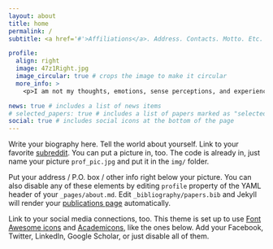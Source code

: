```yaml
---
layout: about
title: home
permalink: /
subtitle: <a href='#'>Affiliations</a>. Address. Contacts. Motto. Etc.

profile:
  align: right
  image: 47z1Right.jpg
  image_circular: true # crops the image to make it circular
  more_info: >
    <p>I am not my thoughts, emotions, sense perceptions, and experiences. I am not the content of my life. I am Life. I am the space in which all things happen. I am consciousness. I am the Now. I Am</p>

news: true # includes a list of news items
# selected_papers: true # includes a list of papers marked as "selected={true}"
social: true # includes social icons at the bottom of the page
---
```


Write your biography here. Tell the world about yourself. Link to your favorite [subreddit](http://reddit.com). You can put a picture in, too. The code is already in, just name your picture `prof_pic.jpg` and put it in the `img/` folder.

Put your address / P.O. box / other info right below your picture. You can also disable any of these elements by editing `profile` property of the YAML header of your `_pages/about.md`. Edit `_bibliography/papers.bib` and Jekyll will render your [publications page](/al-folio/publications/) automatically.

Link to your social media connections, too. This theme is set up to use [Font Awesome icons](https://fontawesome.com/) and [Academicons](https://jpswalsh.github.io/academicons/), like the ones below. Add your Facebook, Twitter, LinkedIn, Google Scholar, or just disable all of them.
